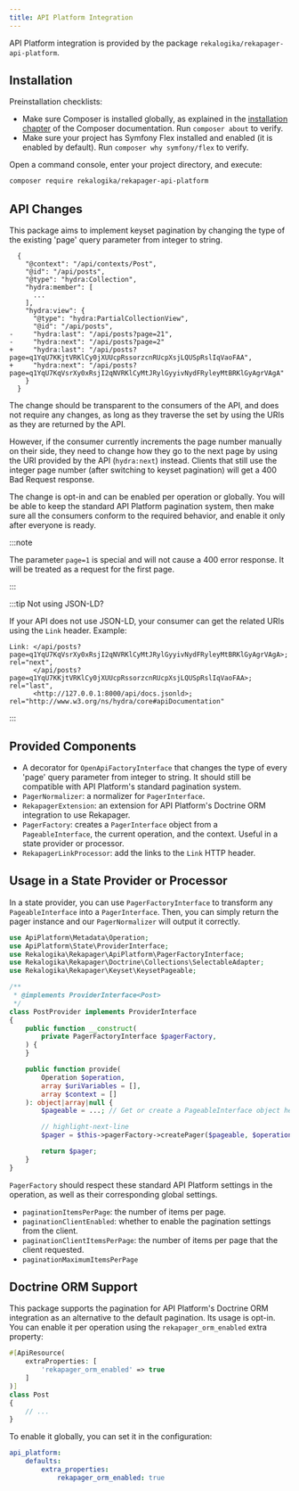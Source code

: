 ```yaml
---
title: API Platform Integration
---
```


API Platform integration is provided by the package
`rekalogika/rekapager-api-platform`.

## Installation

Preinstallation checklists:

* Make sure Composer is installed globally, as explained in the [installation
  chapter](https://getcomposer.org/doc/00-intro.md) of the Composer
  documentation. Run `composer about` to verify.
* Make sure your project has Symfony Flex installed and enabled (it is enabled
  by default). Run `composer why symfony/flex` to verify.

Open a command console, enter your project directory, and execute:

```bash
composer require rekalogika/rekapager-api-platform
```

## API Changes

This package aims to implement keyset pagination by changing the type of the
existing 'page' query parameter from integer to string.

```diff-json
  {
    "@context": "/api/contexts/Post",
    "@id": "/api/posts",
    "@type": "hydra:Collection",
    "hydra:member": [
      ...
    ],
    "hydra:view": {
      "@type": "hydra:PartialCollectionView",
      "@id": "/api/posts",
-     "hydra:last": "/api/posts?page=21",
-     "hydra:next": "/api/posts?page=2"
+     "hydra:last": "/api/posts?page=q1YqU7KKjtVRKlCy0jXUUcpRssorzcnRUcpXsjLQUSpRslIqVaoFAA",
+     "hydra:next": "/api/posts?page=q1YqU7KqVsrXy0xRsjI2qNVRKlCyMtJRylGyyivNydFRyleyMtBRKlGyAgrVAgA"
    }
  }
```

The change should be transparent to the consumers of the API, and does not
require any changes, as long as they traverse the set by using the URIs as they
are returned by the API.

However, if the consumer currently increments the page number manually on their
side, they need to change how they go to the next page by using the URI provided
by the API (`hydra:next`) instead. Clients that still use the integer page
number (after switching to keyset pagination) will get a 400 Bad Request
response.

The change is opt-in and can be enabled per operation or globally. You will be
able to keep the standard API Platform pagination system, then make sure all the
consumers conform to the required behavior, and enable it only after everyone is
ready.

:::note

The parameter `page=1` is special and will not cause a 400 error response. It
will be treated as a request for the first page.

:::

:::tip Not using JSON-LD?

If your API does not use JSON-LD, your consumer can get the related URIs using
the `Link` header. Example:

```http
Link: </api/posts?page=q1YqU7KqVsrXy0xRsjI2qNVRKlCyMtJRylGyyivNydFRyleyMtBRKlGyAgrVAgA>; rel="next",
      </api/posts?page=q1YqU7KKjtVRKlCy0jXUUcpRssorzcnRUcpXsjLQUSpRslIqVaoFAA>; rel="last",
      <http://127.0.0.1:8000/api/docs.jsonld>; rel="http://www.w3.org/ns/hydra/core#apiDocumentation" 
```

:::

## Provided Components

* A decorator for `OpenApiFactoryInterface` that changes the type of every
  'page' query parameter from integer to string. It should still be compatible
  with API Platform's standard pagination system.
* `PagerNormalizer`: a normalizer for `PagerInterface`.
* `RekapagerExtension`: an extension for API Platform's Doctrine ORM integration
  to use Rekapager.
* `PagerFactory`: creates a `PagerInterface` object from a `PageableInterface`,
  the current operation, and the context. Useful in a state provider or
  processor.
* `RekapagerLinkProcessor`: add the links to the `Link` HTTP header.

## Usage in a State Provider or Processor

In a state provider, you can use `PagerFactoryInterface` to transform any
`PageableInterface` into a `PagerInterface`. Then, you can simply return the
pager instance and our `PagerNormalizer` will output it correctly.

```php
use ApiPlatform\Metadata\Operation;
use ApiPlatform\State\ProviderInterface;
use Rekalogika\Rekapager\ApiPlatform\PagerFactoryInterface;
use Rekalogika\Rekapager\Doctrine\Collections\SelectableAdapter;
use Rekalogika\Rekapager\Keyset\KeysetPageable;

/**
 * @implements ProviderInterface<Post>
 */
class PostProvider implements ProviderInterface
{
    public function __construct(
        private PagerFactoryInterface $pagerFactory,
    ) {
    }

    public function provide(
        Operation $operation,
        array $uriVariables = [],
        array $context = []
    ): object|array|null {
        $pageable = ...; // Get or create a PageableInterface object here

        // highlight-next-line
        $pager = $this->pagerFactory->createPager($pageable, $operation, $context);

        return $pager;
    }
}
```

`PagerFactory` should respect these standard API Platform settings in the
operation, as well as their corresponding global settings.

* `paginationItemsPerPage`: the number of items per page.
* `paginationClientEnabled`: whether to enable the pagination settings from the
  client.
* `paginationClientItemsPerPage`: the number of items per page that the client
  requested.
* `paginationMaximumItemsPerPage`

## Doctrine ORM Support

This package supports the pagination for API Platform's Doctrine ORM integration
as an alternative to the default pagination. Its usage is opt-in. You can enable
it per operation using the `rekapager_orm_enabled` extra property:

```php
#[ApiResource(
    extraProperties: [
        'rekapager_orm_enabled' => true
    ]
)]
class Post
{
    // ...
}
```

To enable it globally, you can set it in the configuration:

```yaml title="config/packages/api_platform.yaml"
api_platform:
    defaults:
        extra_properties:
            rekapager_orm_enabled: true
```